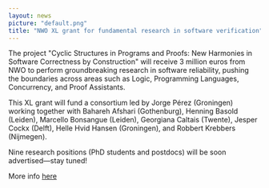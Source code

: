 ```yaml
---
layout: news
picture: "default.png"
title: "NWO XL grant for fundamental research in software verification"
---
```


The project "Cyclic Structures in Programs and Proofs: New Harmonies in Software Correctness by Construction" will receive 3 million euros from NWO to perform groundbreaking research in software reliability, pushing the boundaries across areas such as Logic, Programming Languages, Concurrency, and Proof Assistants.

This XL grant will fund a consortium led by Jorge Pérez (Groningen) working together with Bahareh Afshari (Gothenburg), Henning Basold (Leiden), Marcello Bonsangue (Leiden), Georgiana Caltais (Twente), Jesper Cockx (Delft), Helle Hvid Hansen (Groningen), and Robbert Krebbers (Nijmegen). 

Nine research positions (PhD students and postdocs) will be soon advertised—stay tuned!

More info [here](https://www.nwo.nl/en/news/64-million-euros-for-groundbreaking-fundamental-research-projects)